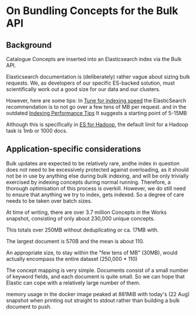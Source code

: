 # On Bundling Concepts for the Bulk API

## Background
Catalogue Concepts are inserted into an Elasticsearch index via the Bulk API.

Elasticsearch documentation is (deliberately) rather vague about sizing bulk 
requests. We, as developers of our specific ES-backed solution, 
must scientifically work out a good size for our data and our clusters.

However, here are some tips: 
In [Tune for indexing speed](https://www.elastic.co/guide/en/elasticsearch/reference/8.3/tune-for-indexing-speed.html)
the ElasticSearch recommendation is to not go over a few tens of MB per request.
and in the outdated [Indexing Performance Tips](
https://www.elastic.co/guide/en/elasticsearch/guide/current/indexing-performance.html#_using_and_sizing_bulk_requests)
It suggests a starting point of 5-15MB

Although this is specifically in [ES for Hadoop](https://www.elastic.co/guide/en/elasticsearch/hadoop/8.3/performance.html),
the default limit for a Hadoop task is 1mb or 1000 docs.

## Application-specific considerations

Bulk updates are expected to be relatively rare, andhe index in question does not 
need to be excessively protected against overloading, as it should not be in use by 
anything else during bulk indexing, and will be only trivially exercised by 
indexing concepts during normal running.  Therefore, a thorough optimisation of 
this process is overkill.  However, we do still need to ensure that anything
we try to index, gets indexed.  So a degree of care needs to be taken over batch sizes.

At time of writing, there are over 3.7 million Concepts in the Works snapshot,
consisting of only about 230,000 unique concepts.

This totals over 250MB without deduplicating or ca. 17MB with.

The largest document is 570B and the mean is about 110.

An appropriate size, to stay within the "few tens of MB" (30MB), would actually encompass
the entire dataset (250,000 * 110)
 
The concept mapping is very simple.  Documents consist of a small number of keyword fields,
and each document is quite small.  So we can hope that Elastic can cope with a relatively 
large number of them.

memory usage in the docker image peaked at 881MiB with today's (22 Aug) snapshot when 
printing out straight to stdout rather than building a bulk document to push.
